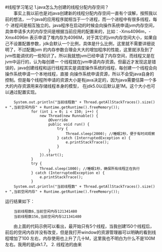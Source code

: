 #线程学习笔记
1.java怎么为创建的线程分配内存空间？<br/>
&emsp;&emsp;事实上我以前也是对java创建新的线程分配内存空间一直有个误解，按照我以前的想法，一个java的应用程序就相当于一个进程，而一个进程中有很多线程，每个
进程间是相互独立的。java程序在启动的时候会向操作系统申请jvm内存空间，具体申请多大的内存空间是根据当前应用的配置来的，比如：-Xms4096m，-Xmx4096m
表示申请了堆内存为4096M，对于其它的jvm内存空间大小，如果自己不设置配置参数，jdk会默认一个比例，具体是什么比例，这里就不需要详细说明了，不过配置jvm
的内存参数合理会大大的增加程序的性能，这里就涉及到了jvm性能调优的一些知识了。所以我就想jvm已经申请了内存空间，而线程又是在jvm中运行的，认为每创建一
个线程就在jvm申请内存资源。但最近才发现这是错误的，java创建线程和运行线程其实是调度操作系统的线程，每创建一个线程会向操作系统申请一个本地线程，直接
向操作系统申请资源，所以不会受java自身的控制。但是每个线程所申请的资源大小是有java决定的，因为java需要估算一个多大的内存资源用来存储线程本身的模型，
在jdk5.0以后默认是1M。这个大小也可以通过配置实现。

        System.out.println("当前线程数" + Thread.getAllStackTraces().size() + ",当前空闲内存" + Runtime.getRuntime().freeMemory());
                for (int i = 0; i < 150; i++) {
                    new Thread(new Runnable() {
                        @Override
                        public void run() {
                            try {
                                Thread.sleep(2000); //睡眠2秒，便于有时间观察
                            } catch (InterruptedException e) {
                                e.printStackTrace();
                            }
                        }
                    }).start();
                }
                try {
                    Thread.sleep(1000); //睡眠1秒，确保所有线程正在执行
                } catch (InterruptedException e) {
                    e.printStackTrace();
                }
        System.out.println("当前线程数" + Thread.getAllStackTraces().size() + ",当前空闲内存" + Runtime.getRuntime().freeMemory());
运行结果如下：

        当前线程数6,当前空闲内存121341480
        当前线程数156,当前空闲内存121341480
&emsp;&emsp;由上面的代码示例可以看出，最开始只有5个线程，当我创建150个线程后，前后的空闲内存并没有改变，但是我打开window的资源管理器可以明确的看到线程增加了100
左右，内存使用也上升了几十M，这里我也不明白为什么不是100M左右。我用的是jdk1.7。
2. 线程池的由来
